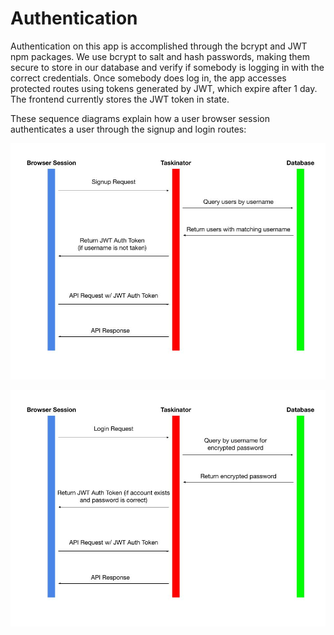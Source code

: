 # Authentication

Authentication on this app is accomplished through the bcrypt and JWT npm packages. We use bcrypt to salt and hash passwords,
making them secure to store in our database and verify if somebody is logging in with the correct credentials. Once somebody
does log in, the app accesses protected routes using tokens generated by JWT, which expire after 1 day. The frontend currently
stores the JWT token in state.

These sequence diagrams explain how a user browser session authenticates a user through the signup and login routes:

![Signup Sequence Diagram](https://github.com/NipunDas/Taskinator-Project/blob/main/docs/images/Signup_Sequence_Diagram.jpg?raw=true)

![Login Sequence Diagram](https://github.com/NipunDas/Taskinator-Project/blob/main/docs/images/Login_Sequence_Diagram.jpg?raw=true)
